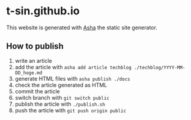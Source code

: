 # t-sin.github.io

This website is generated with [Asha](https://github.com/t-sin/asha) the static site generator.

## How to publish

1. write an article
2. add the article with `asha add article techblog ./techblog/YYYY-MM-DD_hoge.md`
3. generate HTML files with `asha publish ./docs`
4. check the article generated as HTML
5. commit the article
6. switch branch with `git switch public`
7. publish the article with `./publish.sh`
8. push the article with `git push origin public`
